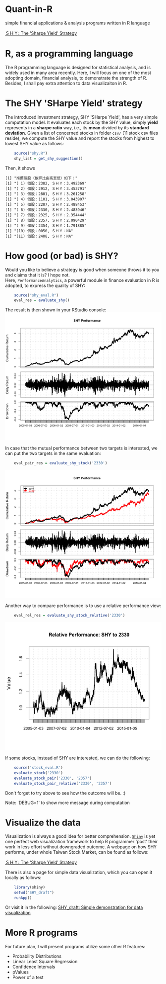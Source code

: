 # Quant-in-R
simple financial applications &amp; analysis programs written in R language   
  
<a href='http://url_to_be_announced'>ＳＨＹ: The 'Sharpe Yield' Strategy</a>

# R, as a programming language
The R programming language is designed for statistical analysis, and is widely used in many area recently. Here, I will focus on one of the most adopting domain, financial analysis, to demonstrate the strength of R.  Besides, I shall pay extra attention to data visualizaiton in R.  

# The SHY 'SHarpe Yield' strategy
The introduced investment strategy, SHY 'SHarpe Yield', has a very simple computation model. It evaluates each stock by the SHY value, simply **yield** represents in a **sharpe ratio** way, i.e., its **mean** divided by its **standard deviation**. Given a list of concerned stocks in folder `csv/` (11 stock csv files reside), we compute the SHY value and report the stocks from highest to lowest SHY value as follows:  

```r
    source("shy.R")
    shy_list = get_shy_suggestion()
```

Then, it shows
```
[1] "推薦個股（依評比由高至低）如下："
[1] "( 1) 個股：2382, ＳＨＹ：3.492369"
[1] "( 2) 個股：2912, ＳＨＹ：3.453791"
[1] "( 3) 個股：2801, ＳＨＹ：3.261258"
[1] "( 4) 個股：1101, ＳＨＹ：3.043907"
[1] "( 5) 個股：2207, ＳＨＹ：2.488453"
[1] "( 6) 個股：2330, ＳＨＹ：2.483946"
[1] "( 7) 個股：2325, ＳＨＹ：2.354444"
[1] "( 8) 個股：2357, ＳＨＹ：2.090429"
[1] "( 9) 個股：2354, ＳＨＹ：1.791885"
[1] "(10) 個股：0050, ＳＨＹ：NA"
[1] "(11) 個股：2408, ＳＨＹ：NA"
```

# How good (or bad) is SHY? 
Would you like to believe a strategy is good when someone throws it to you and claims that it is? I hope not.  
Here, `PerformanceAnalytics`, a powerful module in finance evaluation in R is adopted, to express the quality of SHY:  
```r
    source("shy_eval.R")
    eval_res = evaluate_shy()
```
The result is then shown in your RStudio console:  
<a href="https://raw.githubusercontent.com/r-kan/r-kan.github.io/master/images/Quant-in-R/shy_perf.png" target="_blank"><img border="0" alt="show multiple yield values" src="https://raw.githubusercontent.com/r-kan/r-kan.github.io/master/images/Quant-in-R/shy_perf.png" width="515" height="411"></a>


In case that the mutual performance between two targets is interested, we can put the two targets in the same evaluation:
```r
    eval_pair_res = evaluate_shy_stock('2330')
```
<a href="https://raw.githubusercontent.com/r-kan/r-kan.github.io/master/images/Quant-in-R/shy_2330_perf.png" target="_blank"><img border="0" alt="show multiple yield values" src="https://raw.githubusercontent.com/r-kan/r-kan.github.io/master/images/Quant-in-R/shy_2330_perf.png" width="515" height="411"></a>


Another way to compare performance is to use a relative performance view:
```r
    eval_rel_res = evaluate_shy_stock_relative('2330')
```
<a href="https://raw.githubusercontent.com/r-kan/r-kan.github.io/master/images/Quant-in-R/shy_2330_perf_rel.png" target="_blank"><img border="0" alt="show multiple yield values" src="https://raw.githubusercontent.com/r-kan/r-kan.github.io/master/images/Quant-in-R/shy_2330_perf_rel.png" width="515" height="411"></a>

If some stocks, instead of SHY are interested, we can do the following:
```r
    source('stock_eval.R')
    evaluate_stock('2330')
    evaluate_stock_pair('2330', '2357')
    evaluate_stock_pair_relative('2330', '2357')
```

Don't forget to try above to see how the outcome will be. :)

Note: 'DEBUG=1' to show more message during computation  

# Visualize the data

Visualization is always a good idea for better comprehension. <a href='https://github.com/rstudio/shiny'>`Shiny`</a> is yet one perfect web visualization framework to help R programmer 'post' their work in less effort without downgraded outcome. A webpage on how SHY performs, under whole Taiwan Stock Market, can be found as follows:

<a href='http://url_to_be_announced'>ＳＨＹ: The 'Sharpe Yield' Strategy</a>

There is also a page for simple data visualization, which you can open it locally as follows:
```r
    library(shiny)
    setwd("SHY_draft")
    runApp()
```

Or visit it in the following:
<a href='https://rkan.shinyapps.io/SHY_draft/'>SHY_draft: Simple demonstration for data visualization</a>


# More R programs
For future plan, I will present programs utilize some other R features:  
* Probability Distributions
* Linear Least Square Regression
* Confidence Intervals
* pValues
* Power of a test
